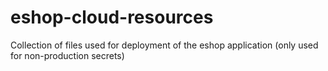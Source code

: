 # eshop-cloud-resources
Collection of files used for deployment of the eshop application (only used for non-production secrets)
